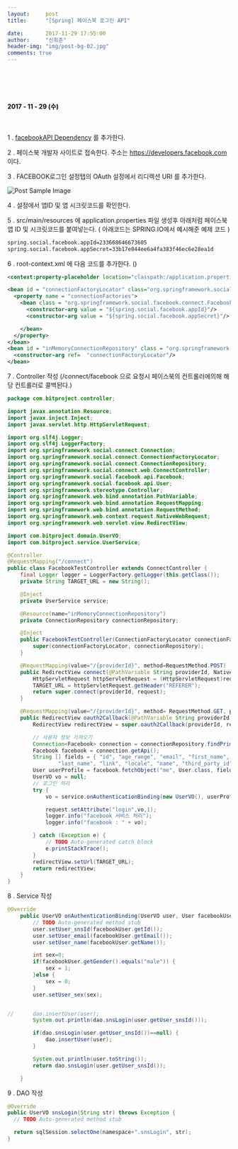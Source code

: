 ```yaml
---
layout:     post
title:      "[Spring] 페이스북 로그인 API"

date:       2017-11-29 17:55:00
author:     "신희준"
header-img: "img/post-bg-02.jpg"
comments: true
---
```


<head>
 <meta property="og:type" content="website">
 <meta property="og:title" content="스프링 페이스북 로그인 api">
 <meta property="og:description" content="스프링 페이스북 로그인 api">
 <meta property="og:url" content="http://shj7242.github.io/2017/11/26/Spring23/">

 <meta name="twitter:card" content="summary">
  <meta name="twitter:title" content="스프링 페이스북 로그인 api">
  <meta name="twitter:description" content="스프링 페이스북 로그인 api">
  <meta name="FACEBOOK:domain" content="http://shj7242.github.io/2017/11/26/Spring23/">
  <meta name="facebook:card" content="summary">
   <meta name="facebook:title" content="스프링 페이스북 로그인 api">
   <meta name="facebook:description" content="스프링 페이스북 로그인 api">
   <meta name="facebook:domain" content="http://shj7242.github.io/2017/11/26/Spring23/">


 </head>

<br>
<H4 style ="font-weight:bold; color:black;"> </H4>
<br>
<H4 style ="font-weight:bold; color : black">2017 - 11 - 29 (수)</H4>

<br>

1 . <a href="https://mvnrepository.com/artifact/org.springframework.social/spring-social-facebook/2.0.3.RELEASE">facebookAPI Dependency</a> 를 추가한다.

2 . 페이스북 개발자 사이트로 접속한다. 주소는 <a href =https://developers.facebook.com> https://developers.facebook.com</a> 이다.


3 . FACEBOOK로그인 설정탭의 OAuth 설정에서 리디렉션 URI 를 추가한다.

<img src="{{ site.baseurl }}/img/pb.PNG" alt="Post Sample Image">


4 . 설정에서 앱ID 및 앱 시크릿코드를 확인한다.

5 . src/main/resources 에 application.properties 파일 생성후 아래처럼 페이스북 앱 ID 및 시크릿코드를 붙여넣는다. ( 아래코드는 SPRING.IO에서 예시해준 예제 코드 )

~~~xml
spring.social.facebook.appId=233668646673605
spring.social.facebook.appSecret=33b17e044ee6a4fa383f46ec6e28ea1d
~~~

6 . root-context.xml 에 다음 코드를 추가한다. ()

~~~xml
<context:property-placeholder location="classpath:/application.properties" />

<bean id = "connectionFactoryLocator" class="org.springframework.social.connect.support.ConnectionFactoryRegistry">
  <property name = "connectionFactories">
    <bean class = "org.springframework.social.facebook.connect.FacebookConnectionFactory">
      <constructor-arg value = "${spring.social.facebook.appId}"/>
      <constructor-arg value = "${spring.social.facebook.appSecret}"/>

    </bean>
  </property>
</bean>
<bean id = "inMemoryConnectionRepository" class = "org.springframework.social.connect.mem.InMemoryConnectionRepository">
  <constructor-arg ref=  "connectionFactoryLocator"/>
</bean>
~~~

7 . Controller 작성 (/connect/facebook 으로 요청시 페이스북의 컨트롤러에의해 해당 컨트롤러로 콜백된다.)

~~~java
package com.bitproject.controller;

import javax.annotation.Resource;
import javax.inject.Inject;
import javax.servlet.http.HttpServletRequest;

import org.slf4j.Logger;
import org.slf4j.LoggerFactory;
import org.springframework.social.connect.Connection;
import org.springframework.social.connect.ConnectionFactoryLocator;
import org.springframework.social.connect.ConnectionRepository;
import org.springframework.social.connect.web.ConnectController;
import org.springframework.social.facebook.api.Facebook;
import org.springframework.social.facebook.api.User;
import org.springframework.stereotype.Controller;
import org.springframework.web.bind.annotation.PathVariable;
import org.springframework.web.bind.annotation.RequestMapping;
import org.springframework.web.bind.annotation.RequestMethod;
import org.springframework.web.context.request.NativeWebRequest;
import org.springframework.web.servlet.view.RedirectView;

import com.bitproject.domain.UserVO;
import com.bitproject.service.UserService;

@Controller
@RequestMapping("/connect")
public class FacebookTestController extends ConnectController {
	final Logger logger = LoggerFactory.getLogger(this.getClass());
	private String TARGET_URL = new String();

	@Inject
	private UserService service;

	@Resource(name="inMemoryConnectionRepository")
	private ConnectionRepository connectionRepository;

	@Inject
	public FacebookTestController(ConnectionFactoryLocator connectionFactoryLocator, ConnectionRepository connectionRepository) {
		super(connectionFactoryLocator, connectionRepository);
	}

	@RequestMapping(value="/{providerId}", method=RequestMethod.POST)
	public RedirectView connect(@PathVariable String providerId, NativeWebRequest request) {
		HttpServletRequest httpServletRequest = (HttpServletRequest)request.getNativeRequest();
		TARGET_URL = httpServletRequest.getHeader("REFERER");
		return super.connect(providerId, request);
	}

	@RequestMapping(value="/{providerId}", method= RequestMethod.GET, params="code")
	public RedirectView oauth2Callback(@PathVariable String providerId, NativeWebRequest request) {
		RedirectView redirectView = super.oauth2Callback(providerId, request);

		// 사용자 정보 가져오기
		Connection<Facebook> connection = connectionRepository.findPrimaryConnection(Facebook.class);
		Facebook facebook = connection.getApi();
		String [] fields = { "id", "age_range", "email", "first_name", "gender",
				"last_name", "link", "locale", "name", "third_party_id", "verified"};
		User userProfile = facebook.fetchObject("me", User.class, fields);
		UserVO vo = null;
		// 로그인 처리
		try {
			vo = service.onAuthenticationBinding(new UserVO(), userProfile);

			request.setAttribute("login",vo,1);
			logger.info("facebook 서비스 처리");
			logger.info("facebook : " + vo);

		} catch (Exception e) {
			// TODO Auto-generated catch block
			e.printStackTrace();
		}
		redirectView.setUrl(TARGET_URL);
		return redirectView;
	}
}
~~~

8 . Service 작성

~~~java
@Override
	public UserVO onAuthenticationBinding(UserVO user, User facebookUser) throws Exception {
		// TODO Auto-generated method stub
		user.setUser_snsId(facebookUser.getId());
		user.setUser_email(facebookUser.getEmail());
		user.setUser_name(facebookUser.getName());

		int sex=0;
		if(facebookUser.getGender().equals("male")) {
			sex = 1;
		}else {
			sex = 0;
		}
		user.setUser_sex(sex);


//		dao.insertUser(user);
		System.out.println(dao.snsLogin(user.getUser_snsId()));

		if(dao.snsLogin(user.getUser_snsId())==null) {
			dao.insertUser(user);
		}

		System.out.println(user.toString());
		return dao.snsLogin(user.getUser_snsId());

	}

~~~

9 . DAO 작성

~~~Java
@Override
public UserVO snsLogin(String str) throws Exception {
  // TODO Auto-generated method stub

  return sqlSession.selectOne(namespace+".snsLogin", str);
}
~~~
